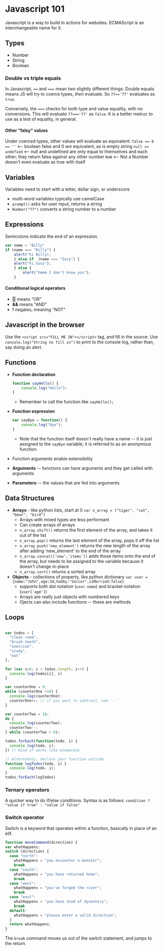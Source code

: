 # Javascript 101
Javascript is a way to build in actions for websites. ECMAScript is an interchangeable name for it.

## Types
- Number
- String
- Boolean


### Double vs triple equals
In Javascript, `==` and `===` mean two slightly different things. Double equals means JS will try to coerce types, *then* evaluate. So `77=='77'` evaluates as `true`. 

Conversely, the `===` checks for both type and value equality, with no conversions. This will evaluate `77==='77'` as `false`. It is a better metruc to use as a test of equality, in general.

#### Other "falsy" values
Under coerced types, other values will evaluate as equivalent: 
`false == 0 == ''` <-- boolean false and 0 are equivalent, as is empty string
`null == undefied` <-- null and undefined are only equal to themselves and each other; they return false against any other number
`NaN` <-- Not a Number doesn't even evaluate as true with itself

## Variables
Variables need to start with a letter, dollar sign, or underscore
- multi-word variables typically use camelCase 
- `prompt()` asks for user input, returns a string 
- `Number("77")` converts a string number to a number 

## Expressions 
Semicolons indicate the end of an expression. 

```javascript
var name = "Billy"
if (name === "Billy") {
    alert("hi Billy);
    } else if  (name === "Susy") {
    alert("hi Susy");
    } else {
        alert("hmmm I don't know you");
    }
```

#### Conditional logical operators
- **||** means "OR"
- **&&** means "AND"
- **!** negates, meaning "NOT"

## Javascript in the browser
Use the `<script src="FILL ME IN"></script>` tag, and fill in the source. 
Use `console.log("String to fill in")` to print to the console log, rather than, say doing an alert. 

## Functions
- **Function declaration**
  ```javascript
  function sayHello() { 
      console.log("Hello");
  }
  ```
  - Remember to call the function like `sayHello();`

- **Function expression**
  ```javascript
  var sayBye = function() {
      console.log("Bye");
  }
  ```
  - Note that the function itself doesn't really have a name -- it is just assigned to the `sayBye` variable; it is referred to as an anonymous function.
- Function arguments enable extensibility
- **Arguments** -- functions can have arguments and they get called with arguments
- **Parameters** -- the values that are fed into arguments

## Data Structures
- **Arrays** - like python lists, start at 0
  `var n_array = ["tiger", "cat", "bear", "bird"]`
  - Arrays with mixed types are less performant
  - Can create arrays of arrays
  - `n_array.shift()` returns the first element of the array, and takes it out of the list
  - `n_array.pop()` returns the last element of the array, pops it off the list
  - `n_array.push('new_element')` returns the new length of the array after adding 'new_element' to the end of the array
  - `n_array.concat(['new','items'])` adds those items onto the end of the array, but needs to be assigned to the variable because it doesn't change in-place
  - `n_array.sort()` returns a sorted array
- **Objects** - collections of property, like python dictionary
  `var user = {name:"John",age:34,hobby:"Soccer",isMarried:false}`
  - supports both dot notation (`user.name`) and bracket notation (`user['age']`)
  - Arrays are really just objects with numbered keys
  - Ojects can also include functions -- these are methods

## Loops
```javascript

var todos = [
  "clean room",
  "brush teeth",
  "exercise",
  "study",
  "eat"
];

for (var i=0; i < todos.length; i++) {
  console.log(todos[i], i) 
}

var counterOne = 0;
while (counterOne <10) {
  console.log(counterOne);
  counterOne++; // if you want to subtract, use `--`
}

var counterTwo = 10;
do {
  console.log(counterTwo);
  counterTwo--;
} while (counterTwo > 0);

todos.forEach(function(todo, i) { 
  console.log(todo, i); 
}) // Kind of works like enumerate

// Alternately, declare your function outside
function logTodos(todo, i) { 
  console.log(todo, i); 
} 
todos.forEach(logTodos)
```

### Ternary operators
A quicker way to do if/else conditions. Syntax is as follows:
  `condition ? "value if true" : "value if false"`

### Switch operator
Switch is a keyword that operates within a function, basically in place of an elif.
  ```javascript
  function moveCommand(direction) {
  var whatHappens;
  switch (direction) {
    case "north":
      whatHappens = "you encounter a monster";
      break
    case "south":
      whatHappens = "you have returned home";
      break
    case "west":
      whatHappens = "you've forged the river";
      break
    case "east":
      whatHappens = "you have died of dysentery";
      break
    default:
      whatHappens = "please enter a valid direction";
    }
    return whatHappens;
  }
  ```
The `break` command moves us out of the switch statement, and jumps to the return.


